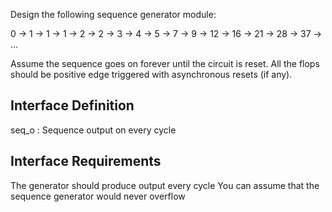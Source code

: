 Design the following sequence generator module:

0 → 1 → 1 → 1 → 2 → 2 → 3 → 4 → 5 → 7 → 9 → 12 → 16 → 21 → 28 → 37 → ...

Assume the sequence goes on forever until the circuit is reset. All the flops should be positive edge triggered with asynchronous resets (if any).

## Interface Definition
seq_o : Sequence output on every cycle
## Interface Requirements
The generator should produce output every cycle
You can assume that the sequence generator would never overflow